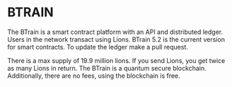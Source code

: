 # BTRAIN
The BTrain is a smart contract platform with an API and distributed ledger. Users in the network transact using Lions. BTrain 5.2 is the current version for smart contracts. To update the ledger make a pull request.

There is a max supply of 19.9 million lions. If you send Lions, you get twice as many Lions in return. The BTrain is a quantum secure blockchain. Additionally, there are no fees, using the blockchain is free.
